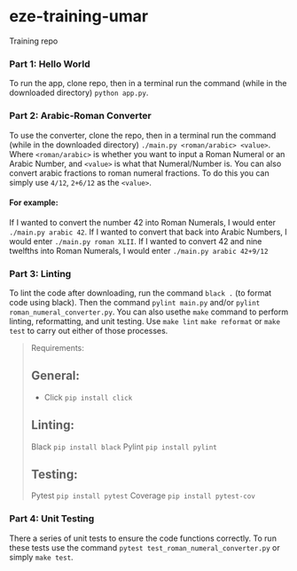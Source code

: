 # eze-training-umar
Training repo

### Part 1: Hello World

To run the app, clone repo, then in a terminal run the command (while in the downloaded directory) `python app.py`.

### Part 2: Arabic-Roman Converter

To use the converter, clone the repo, then in a terminal run the command (while in the downloaded directory) `./main.py <roman/arabic> <value>`.
Where `<roman/arabic>` is whether you want to input a Roman Numeral or an Arabic Number, and `<value>` is what that Numeral/Number is. You can also convert arabic fractions to roman numeral fractions. To do this you can simply use `4/12`, `2+6/12` as the `<value>`.

#### For example:

If I wanted to convert the number 42 into Roman Numerals, I would enter `./main.py arabic 42`.
If I wanted to convert that back into Arabic Numbers, I would enter `./main.py roman XLII`.
If I wanted to convert 42 and nine twelfths into Roman Numerals, I would enter `./main.py arabic 42+9/12`

### Part 3: Linting

To lint the code after downloading, run the command `black .` (to format code using black). Then the command `pylint main.py` and/or `pylint roman_numeral_converter.py`.
You can also usethe `make` command to perform linting, reformatting, and unit testing. Use `make lint` `make reformat` or `make test` to carry out either of those processes.

> Requirements:
> ## General:
> - Click   `pip install click`
> ## Linting:
> Black `pip install black`
> Pylint `pip install pylint`
> ## Testing:
> Pytest `pip install pytest`
> Coverage `pip install pytest-cov`

### Part 4: Unit Testing

There a series of unit tests to ensure the code functions correctly. To run these tests use the command `pytest test_roman_numeral_converter.py` or simply `make test`.